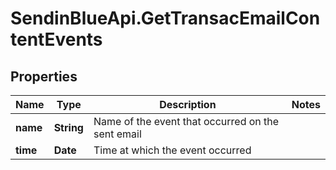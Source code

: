 # SendinBlueApi.GetTransacEmailContentEvents

## Properties
Name | Type | Description | Notes
------------ | ------------- | ------------- | -------------
**name** | **String** | Name of the event that occurred on the sent email | 
**time** | **Date** | Time at which the event occurred | 


